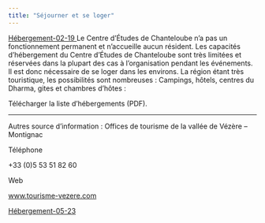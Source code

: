 ```yaml
---
title: "Séjourner et se loger"
---
```


[ Hébergement-02-19 ](http://www.songtsen.org/chanteloube/wp-content/uploads/sites/5/2019/03/Hébergement-02-19.pdf) Le Centre d’Études de Chanteloube n’a pas un fonctionnement permanent et n’accueille aucun résident. Les capacités d’hébergement du Centre d’Études de Chanteloube sont très limitées et réservées dans la plupart des cas à l’organisation pendant les événements. Il est donc nécessaire de se loger dans les environs. La région étant très touristique, les possibilités sont nombreuses : Campings, hôtels, centres du Dharma, gites et chambres d’hôtes : 

Télécharger la liste d’hébergements (PDF). 

* * *

Autres source d’information : Offices de tourisme de la vallée de Vézère – Montignac 

Téléphone 

+33 (0)5 53 51 82 60 

Web 

[ www.tourisme-vezere.com ](http://www.tourisme-vezere.com/)

[ Hébergement-05-23 ](http://www.songtsen.org/chanteloube/wp-content/uploads/sites/5/2023/05/Hébergement-05-23.pdf)
